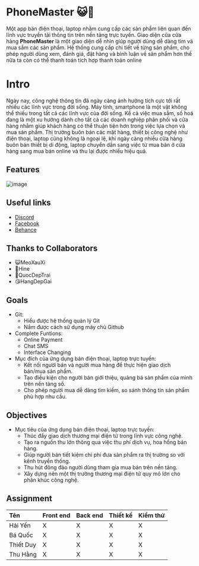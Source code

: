 # PhoneMaster 😺📱
Một app bán điện thoại, laptop nhằm cung cấp các sản phẩm liên quan đến lĩnh vực truyền tải thông tin trên nền tảng trực tuyến. Giao diện của cửa hàng **PhoneMaster** là một giao diện dễ nhìn giúp người dùng dễ dàng tìm và mua sắm các sản phẩm. Hệ thống cung cấp chi tiết về từng sản phẩm, cho phép người dùng xem, đánh giá, đặt hàng và bình luận về sản phẩm hơn thế nữa ta còn có thể thanh toán tích hợp thanh toán online
# Intro
Ngày nay, công nghệ thông tin đã ngày càng ảnh hưởng tích cực tới rất nhiều các lĩnh vực trong đời sống. Máy tính, smartphone là một vật không thể thiếu trong tất cả các lĩnh vực của đời sống. Kể cả việc mua sắm, số hoá đang là một xu hướng dành cho tất cả các doanh nghiệp phân phối và cửa hàng nhằm giúp khách hàng có thể thuận tiện hơn trong việc lựa chọn và mua sản phẩm. Thị trường buôn bán các mặt hàng, thiết bị công nghệ như điện thoại, laptop cũng không là ngoại lệ, khi ngày càng nhiều cửa hàng buôn bán thiết bị di động, laptop chuyển dần sang việc từ mua bán ở cửa hàng sang mua bán online và thu lại được nhiều hiệu quả.
## Features
![image](https://github.com/24meomeo/YQHP_APP/assets/145195902/d94215da-34b1-4373-ae13-f3ede0547ff8)
## Useful links
- [Discord](https://discord.gg/eX5QGyre)
- [Facebook](https://www.facebook.com/hyen2408)
- [Behance](https://www.behance.net/gallery/177609577/TKGD_Nhom3a)
## Thanks to Collaborators
- 😺MeoXauXi
- 🦥Hine
- 🤡QuocDepTrai
- 😘HangDepGai
## Goals
- Git:
  - Hiểu được hệ thống quản lý Git
  - Nắm được cách sử dụng máy chủ Github
- Complete Funtions:
	- Online Payment
	- Chat SMS
	- Interface Changing
- Mục đích của ứng dụng bán điện thoại, laptop trực tuyến:
	-   Kết nối người bán và người mua hàng để thực hiện giao dịch bán/mua sản phẩm.   
	-   Tạo điều kiện cho người bán giới thiệu, quảng bá sản phẩm của mình trên nền tảng số.    
	-   Cho phép người mua dễ dàng tìm kiếm, so sánh thông tin sản phẩm phù hợp nhu cầu.
## Objectives
- Mục tiêu của ứng dụng bán điện thoại, laptop trực tuyến:
	-	Thúc đẩy giao dịch thương mại điện tử trong lĩnh vực công nghệ.
   -   Tạo ra nguồn thu lớn thông qua việc thu phí dịch vụ, hoa hồng bán hàng.
   -   Giúp người bán tiết kiệm chi phí đưa sản phẩm ra thị trường so với kênh truyền thống.
    -   Thu hút đông đảo người dùng tham gia mua bán trên nền tảng.
    -   Xây dựng nên một thị trường thương mại điện tử quy mô lớn cho phân khúc công nghệ.
## Assignment

| Tên | Front end | Back end | Thiết kế | Kiểm thử |
| :--- | :--- | :--- | :--- | :--- |
| Hải Yến | X | X | X | X |
| Bá Quốc | X | X | X | X |
| Thiết Duy | X | X | X | X |
| Thu Hằng | X | X | X | X |

